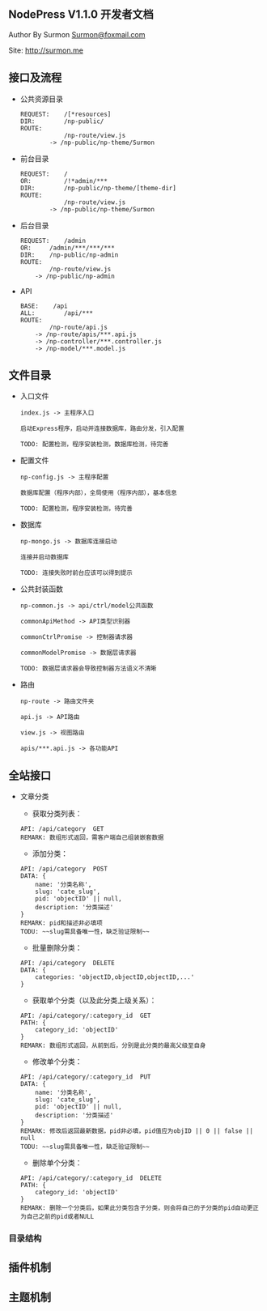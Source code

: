 ## NodePress V1.1.0 开发者文档

Author By Surmon Surmon@foxmail.com

Site: http://surmon.me

## 接口及流程

  - 公共资源目录
  
    ```
    REQUEST:    /[*resources]
    DIR:        /np-public/
    ROUTE:    
                /np-route/view.js
            -> /np-public/np-theme/Surmon
    ```

  - 前台目录
    
    ```
    REQUEST:    /
    OR:         /!*admin/***
    DIR:        /np-public/np-theme/[theme-dir]
    ROUTE:    
                /np-route/view.js
            -> /np-public/np-theme/Surmon
    ```
    
  - 后台目录
    
    ```
    REQUEST:    /admin
    OR:     /admin/***/***/***
    DIR:    /np-public/np-admin
    ROUTE:    
            /np-route/view.js
        -> /np-public/np-admin
    ```

  - API
        
    ```
    BASE:    /api
    ALL:        /api/***
    ROUTE:    
            /np-route/api.js
        -> /np-route/apis/***.api.js
        -> /np-controller/***.controller.js
        -> /np-model/***.model.js
    ```
## 文件目录

  - 入口文件
    
    ```
    index.js -> 主程序入口
    
    启动Express程序，启动并连接数据库，路由分发，引入配置
    
    TODO: 配置检测，程序安装检测，数据库检测，待完善
    ```
    
  - 配置文件
    
    ```
    np-config.js -> 主程序配置
    
    数据库配置（程序内部），全局使用（程序内部），基本信息
    
    TODO: 配置检测，程序安装检测，待完善
    ```
    
  - 数据库
    
    ```
    np-mongo.js -> 数据库连接启动
    
    连接并启动数据库
    
    TODO: 连接失败时前台应该可以得到提示
    ```
    
  - 公共封装函数
    
    ```
    np-common.js -> api/ctrl/model公共函数
    
    commonApiMethod -> API类型识别器
    
    commonCtrlPromise -> 控制器请求器
    
    commonModelPromise -> 数据层请求器
    
    TODO: 数据层请求器会导致控制器方法语义不清晰
    ```
    
  - 路由
    
    ```
    np-route -> 路由文件夹
    
    api.js -> API路由
    
    view.js -> 视图路由
    
    apis/***.api.js -> 各功能API
    
    ```


## 全站接口

  - 文章分类
  
    * 获取分类列表：

    ```
    API: /api/category  GET
    REMARK: 数组形式返回，需客户端自己组装嵌套数据
    ```

    * 添加分类：
    
    ```
    API: /api/category  POST
    DATA: {
        name: '分类名称',
        slug: 'cate_slug',
        pid: 'objectID' || null,
        description: '分类描述'
    }
    REMARK: pid和描述非必填项
    TODU: ~~slug需具备唯一性，缺乏验证限制~~
    ```

    * 批量删除分类：
    
    ```
    API: /api/category  DELETE
    DATA: {
        categories: 'objectID,objectID,objectID,...'
    }
    ```
    
    * 获取单个分类（以及此分类上级关系）：
    
    ```
    API: /api/category/:category_id  GET
    PATH: {
        category_id: 'objectID'
    }
    REMARK: 数组形式返回，从前到后，分别是此分类的最高父级至自身
    ```
    
    * 修改单个分类：
    
    ```
    API: /api/category/:category_id  PUT
    DATA: {
        name: '分类名称',
        slug: 'cate_slug',
        pid: 'objectID' || null,
        description: '分类描述'
    }
    REMARK: 修改后返回最新数据，pid非必填，pid值应为objID || 0 || false || null
    TODU: ~~slug需具备唯一性，缺乏验证限制~~
    ```
    
    * 删除单个分类：
    
    ```
    API: /api/category/:category_id  DELETE
    PATH: {
        category_id: 'objectID'
    }
    REMARK: 删除一个分类后，如果此分类包含子分类，则会将自己的子分类的pid自动更正为自己之前的pid或者NULL
    ```

### 目录结构

## 插件机制

## 主题机制